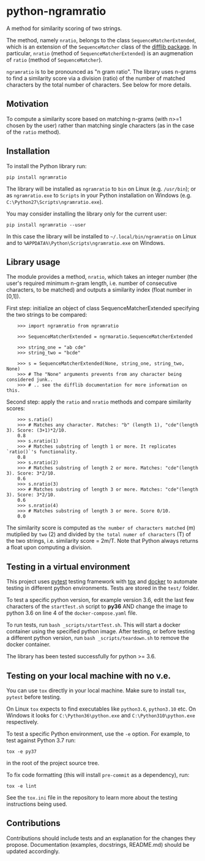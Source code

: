# python-ngramratio

A method for similarity scoring of two strings.

The method, namely `nratio`, belongs to the class `SequenceMatcherExtended`, which is an extension of the `SequenceMatcher` class of the [difflib package](https://docs.python.org/3/library/difflib.html). In particular, `nratio` (method of `SequenceMatcherExtended`) is an augmenation of `ratio` (method of `SequenceMatcher`).

`ngramratio` is to be pronounced as "n gram ratio". The library uses n-grams to find a similarity score via a division (ratio) of the number of matched characters by the total number of characters. See below for more details.

## Motivation

To compute a similarity score based on matching n-grams (with n>=1 chosen by the user) rather than matching single characters (as in the case of the `ratio` method).

## Installation

To install the Python library run:

    pip install ngramratio

The library will be installed as `ngramratio` to `bin` on
Linux (e.g. `/usr/bin`); or as `ngramratio.exe` to `Scripts` in your
Python installation on Windows (e.g.
`C:\Python27\Scripts\ngramratio.exe`).

You may consider installing the library only for the current user:

    pip install ngramratio --user

In this case the library will be installed to
`~/.local/bin/ngramratio` on Linux and to
`%APPDATA%\Python\Scripts\ngramratio.exe` on Windows.

## Library usage

The module provides a method, `nratio`, which takes an integer number (the user's required minimum n-gram length, i.e. number of consecutive characters, to be matched) and outputs a similarity index (float number in [0,1]).

First step: initialize an object of class SequenceMatcherExtended specifying the two strings to be compared:

```
    >>> import ngramratio from ngramratio

    >>> SequenceMatcherExtended = ngrmaratio.SequenceMatcherExtended

    >>> string_one = "ab cde"
    >>> string_two = "bcde"

    >>> s = SequenceMatcherExtended(None, string_one, string_two, None)
    >>> # The "None" arguments prevents from any character being considered junk..
    >>> # .. see the difflib documentation for more information on this.
```

Second step: apply the `ratio` and `nratio` methods and compare similarity scores:

```
    >>> s.ratio()
    >>> # Matches any character. Matches: "b" (length 1), "cde"(length 3). Score: (3+1)*2/10.
    0.8
    >>> s.nratio(1)
    >>> # Matches substring of length 1 or more. It replicates `ratio()`'s functionality.
    0.8
    >>> s.nratio(2)
    >>> # Matches substring of length 2 or more. Matches: "cde"(length 3). Score: 3*2/10.
    0.6
    >>> s.nratio(3)
    >>> # Matches substring of length 3 or more. Matches: "cde"(length 3). Score: 3*2/10.
    0.6
    >>> s.nratio(4)
    >>> # Matches substring of length 3 or more. Score 0/10.
    0.0
```

The similarity score is computed as `the number of characters matched` (m) mutiplied by `two` (2) and divided by `the total numer of characters` (T) of the two strings, i.e. similarity score = 2m/T. Note that Python always returns a float upon computing a division.

## Testing in a virtual environment

This project uses [pytest](https://docs.pytest.org/) testing
framework with [tox](https://tox.readthedocs.io/) and [docker](https://docs.docker.com/language/) to automate testing in
different python environments. Tests are stored in the `test/`
folder.

To test a specific python version, for example version 3.6, edit the last few characters of the `startTest.sh` script to **py36** AND change the image to python 3.6 on line 4 of the `docker-compose.yaml` file.

To run tests, run `bash _scripts/startTest.sh`. This will start a docker container using the specified python image. After testing, or before testing a different python version, run `bash _scripts/teardown.sh` to remove the docker container.

The library has been tested successfully for python >= 3.6.

## Testing on your local machine with no v.e.

You can use `tox` directly in your local machine. Make sure to install `tox`, `pytest` before testing.

On Linux `tox` expects to find executables like `python3.6`, `python3.10` etc. On Windows it looks for
`C:\Python36\python.exe` and
`C:\Python310\python.exe` respectively.

To test a specific Python environment, use the `-e` option. For example, to
test against Python 3.7 run:

    tox -e py37

in the root of the project source tree.

To fix code formatting (this will install `pre-commit` as a dependency), run:

    tox -e lint

See the `tox.ini` file in the repository to learn more about the testing instructions being used.

## Contributions

Contributions should include tests and an explanation for the changes
they propose. Documentation (examples, docstrings, README.md) should be
updated accordingly.
